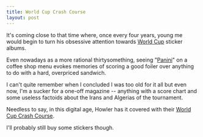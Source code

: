 ```yaml
---
title: World Cup Crash Course
layout: post
---
```


It's coming close to that time where, once every four years, young me
would begin to turn his obsessive attention towards [World
Cup](http://www.fifa.com/worldcup/index.html) sticker albums.

Even nowadays as a more rational thirtysomething, seeing
"[Panini](https://store.paniniamerica.net)" on a coffee shop menu
evokes memories of scoring a good foiler over anything to do with a
hard, overpriced sandwich.

I can't quite remember when I concluded I was too old for it all but
even now, I'm a sucker for a one-off magazine -- anything with a score
chart and some useless factoids about the Irans and Algerias of the
tournament.

Needless to say, in this digital age, Howler has it covered with their
[World Cup Crash
Course](http://www.howlermagazine.com/wc-crash-course-1/).

I'll probably still buy some stickers though.

